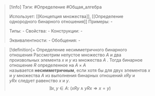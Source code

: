 > [!info]
> Тэги: #Определение #Общая_алгебра 
> 
> Использует: [[Концепция множества]], [[Определение однородного бинарного отношения]]
> Примеры: *-*
> 
> Типы: *-*
> Свойства: *-*
> Конструкции: *-*
> 
> Эквивалентности: *-*
> Обобщения: *-*

> [!definition]+ Определение несимметричного бинарного отношения
> Рассмотрим непустое множество $A$ и два произвольных элемента $x$ и $y$ из множества $A$ . Тогда бинарное отношение $R$ определенное на $A \times A$ называется **несимметричным**, если хотя бы для двух элементов $x$ и $y$ множества $A$ из выполнения бинарных отношений $xRy$ и $yRx$ следует равенство $x$ и $y$. 
> $$\exists x,y \in A: \ (xRy \land yRx \Rightarrow x = y)$$